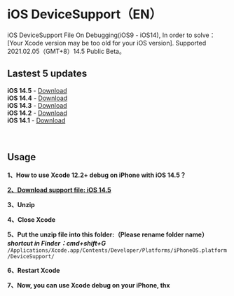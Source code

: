 # iOS DeviceSupport（EN）
iOS DeviceSupport File On Debugging(iOS9 - iOS14), In order to solve：[Your Xcode version may be too old for your iOS version]. 
Supported 2021.02.05（GMT+8）14.5 Public Beta。

## Lastest 5 updates </br>

**iOS 14.5** - [Download](https://github.com/ilobos/DeviceSupport/blob/master/DeviceSupport/iOS-14/14.5-beta1.zip) </br>
**iOS 14.4** - [Download](https://github.com/ilobos/DeviceSupport/blob/master/DeviceSupport/iOS-14/14.4.zip) </br>
**iOS 14.3** - [Download](https://github.com/ilobos/DeviceSupport/blob/master/DeviceSupport/iOS-14/14.3.zip) </br>
**iOS 14.2** - [Download](https://github.com/ilobos/DeviceSupport/blob/master/DeviceSupport/iOS-14/14.2.zip) </br>
**iOS 14.1** - [Download](https://github.com/ilobos/DeviceSupport/blob/master/DeviceSupport/iOS-14/14.1.zip) </br>
</br>
</br>

## Usage

**1、How to use Xcode 12.2+ debug on iPhone with iOS 14.5？**</br> 

**[2、Download support file: iOS 14.5](https://github.com/ilobos/DeviceSupport/blob/master/DeviceSupport/iOS-14/14.5-beta1.zip)** </br>

**3、Unzip**</br>

**4、Close Xcode**</br>

**5、Put the unzip file into this folder:（Please rename folder name）**</br>
***shortcut in Finder：cmd+shift+G***</br>
```/Applications/Xcode.app/Contents/Developer/Platforms/iPhoneOS.platform/DeviceSupport/```</br>

**6、Restart Xcode**</br>

**7、Now, you can use Xcode debug on your iPhone, thx**</br>
